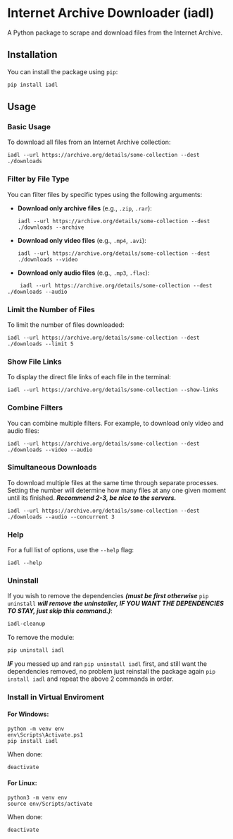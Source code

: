 
# Internet Archive Downloader (iadl)

A Python package to scrape and download files from the Internet Archive.


## Installation

You can install the package using `pip`:

```bash
pip install iadl
```
## Usage

### Basic Usage

To download all files from an Internet Archive collection:
```
iadl --url https://archive.org/details/some-collection --dest ./downloads
```
### Filter by File Type

You can filter files by specific types using the following arguments:

-   **Download only archive files**  (e.g.,  `.zip`,  `.rar`):
    ```
    iadl --url https://archive.org/details/some-collection --dest ./downloads --archive
    ```
-   **Download only video files**  (e.g.,  `.mp4`,  `.avi`):
    ```
    iadl --url https://archive.org/details/some-collection --dest ./downloads --video
    ```
-   **Download only audio files**  (e.g.,  `.mp3`,  `.flac`):
```
    iadl --url https://archive.org/details/some-collection --dest ./downloads --audio
``` 

### Limit the Number of Files

To limit the number of files downloaded:
```
iadl --url https://archive.org/details/some-collection --dest ./downloads --limit 5
```

### Show File Links

To display the direct file links of each file in the terminal:
```
iadl --url https://archive.org/details/some-collection --show-links
```


### Combine Filters

You can combine multiple filters. For example, to download only video and audio files:
```
iadl --url https://archive.org/details/some-collection --dest ./downloads --video --audio
```


### Simultaneous Downloads

To download multiple files at the same time through separate processes. Setting the number will determine how many files at any one given moment until its finished. ***Recommend 2-3, be nice to the servers.***
```
iadl --url https://archive.org/details/some-collection --dest ./downloads --audio --concurrent 3
```


### Help

For a full list of options, use the  `--help`  flag:
```
iadl --help
```

### Uninstall

If you wish to remove the dependencies ***(must be first otherwise*** `pip uninstall` ***will remove the uninstaller, IF YOU WANT THE DEPENDENCIES TO STAY, just skip this command.)***:
```bash
iadl-cleanup
```

To remove the module:
```bash
pip uninstall iadl
```

***IF*** you messed up and ran ```pip uninstall iadl``` first, and still want the dependencies removed, no problem just reinstall the package again ```pip install iadl``` and repeat the above 2 commands in order.


### Install in Virtual Enviroment

#### For Windows:
```
python -m venv env
env\Scripts\Activate.ps1
pip install iadl
```
When done:
```
deactivate
```

#### For Linux:
```
python3 -m venv env
source env/Scripts/activate
```
When done:
```
deactivate
```
